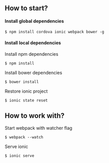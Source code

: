 ## How to start?

#### Install global dependencies

```
$ npm install cordova ionic webpack bower -g
```

#### Install local dependencies

Install npm dependencies

```
$ npm install
```

Install bower dependencies

```
$ bower install
```

Restore ionic project

```
$ ionic state reset
```

## How to work with?


Start webpack with watcher flag

```
$ webpack --watch
```

Serve ionic

```
$ ionic serve
```
